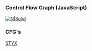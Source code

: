 ### Control Flow Graph (JavaScript)

[![N|Solid](https://img.favpng.com/2/14/21/javascript-logo-html-comment-python-png-favpng-VqD4hj7UJi3zeepcd7kVbTnZG.jpg)](https://nodesource.com/products/nsolid)




### CFG's
[STYX](https://github.com/mariusschulz/styx)


